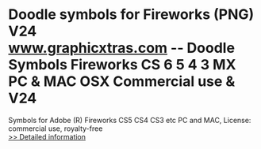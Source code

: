 # Doodle symbols for Fireworks (PNG) V24<br />www.graphicxtras.com -- Doodle Symbols Fireworks CS 6 5 4 3 MX PC & MAC OSX Commercial use & V24

Symbols for Adobe (R) Fireworks CS5 CS4 CS3 etc PC and MAC, License: commercial use, royalty-free<br />[>> Detailed information](https://secure.shareit.com/shareit/product.html?productid=300468998&affiliateid=200057808)